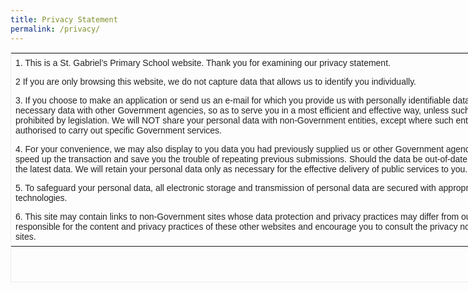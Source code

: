 ```yaml
---
title: Privacy Statement
permalink: /privacy/
---
```

<table class="iveo_table ives_tab_zen ive_eobj_left" style="margin: 0px 10px 0px 0px; outline: 0px; padding: 0px; border: 1px solid rgb(234, 234, 234); color: rgb(35, 35, 35); font-family: Montserrat, sans-serif; font-size: 14px; font-style: normal; font-variant-ligatures: normal; font-variant-caps: normal; font-weight: 400; letter-spacing: normal; orphans: 2; text-align: left; text-transform: none; white-space: normal; widows: 2; word-spacing: 0px; -webkit-text-stroke-width: 0px; text-decoration-thickness: initial; text-decoration-style: initial; text-decoration-color: initial; width: 1218.4px; height: 368px;"><tbody style="margin: 0px; outline: 0px; padding: 0px;"><tr style="margin: 0px; outline: 0px; padding: 0px;"><td style="margin: 0px; outline: 0px; padding: 7px; text-align: left; width: 841px;">1. This is a St. Gabriel’s Primary School website. Thank you for examining our privacy statement.&nbsp;<br style="margin: 0px; outline: 0px; padding: 0px;"></td></tr><tr style="margin: 0px; outline: 0px; padding: 0px;"><td style="margin: 0px; outline: 0px; padding: 7px; text-align: left; width: 60px;">2 If you are only browsing this website, we do not capture data that allows us to identify you individually. &nbsp;&nbsp;<br style="margin: 0px; outline: 0px; padding: 0px; color: rgb(0, 0, 0); text-align: left; background-color: rgb(255, 255, 255);"></td></tr><tr style="margin: 0px; outline: 0px; padding: 0px;"><td style="margin: 0px; outline: 0px; padding: 7px; text-align: left;">3. If you choose to make an application or send us an e-mail for which you provide us with personally identifiable data, we may share necessary data with other Government agencies, so as to serve you in a most efficient and effective way, unless such sharing is prohibited by legislation. We will NOT share your personal data with non-Government entities, except where such entities have been authorised to carry out specific Government services.<br style="margin: 0px; outline: 0px; padding: 0px;"></td></tr><tr style="margin: 0px; outline: 0px; padding: 0px;"><td style="margin: 0px; outline: 0px; padding: 7px; text-align: left;">4. For your convenience, we may also display to you data you had previously supplied us or other Government agencies. This will speed up the transaction and save you the trouble of repeating previous submissions. Should the data be out-of-date, please supply us the latest data. We will retain your personal data only as necessary for the effective delivery of public services to you. &nbsp;&nbsp;<br style="margin: 0px; outline: 0px; padding: 0px; color: rgb(0, 0, 0); background-color: rgb(255, 255, 255);"></td></tr><tr style="margin: 0px; outline: 0px; padding: 0px;"><td style="margin: 0px; outline: 0px; padding: 7px; text-align: left;">5. To safeguard your personal data, all electronic storage and transmission of personal data are secured with appropriate security technologies. &nbsp;&nbsp;<br style="margin: 0px; outline: 0px; padding: 0px; color: rgb(0, 0, 0); background-color: rgb(255, 255, 255);"></td></tr><tr style="margin: 0px; outline: 0px; padding: 0px;"><td style="margin: 0px; outline: 0px; padding: 7px; text-align: left;">6. This site may contain links to non-Government sites whose data protection and privacy practices may differ from ours. We are not responsible for the content and privacy practices of these other websites and encourage you to consult the privacy notices of those sites.</td></tr></tbody></table>